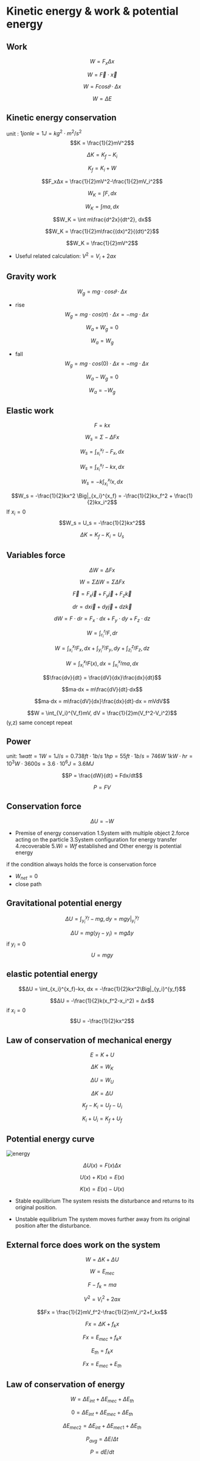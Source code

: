 # Kinetic energy & work & potential energy
## Work
$$W = F_xΔx$$

$$W = \vec{F}⋅\vec{x}$$

$$W = Fcos𝜃⋅Δx$$

$$W = ΔE$$

## Kinetic energy conservation
unit : $1 jonle = 1 J =kg^2⋅m^2/s^2$
$$K = \frac{1}{2}mV^2$$

$$ΔK = K_f-K_i$$

$$K_f = K_i+W$$

$$F_xΔx = \frac{1}{2}mV^2-\frac{1}{2}mV_i^2$$

$$W_K = \int F, dx$$

$$W_K = \int ma, dx$$

$$W_K = \int m\frac{d^2x}{dt^2}, dx$$

$$W_K = \frac{1}{2}m\frac{(dx)^2}{(dt)^2}$$

$$W_K = \frac{1}{2}mV^2$$

* Useful related calculation: $V^2 = V_i+2ax$
## Gravity work
$$W_g = mg⋅cos𝜃⋅Δx$$
* rise
$$W_g = mg⋅cos(\pi)⋅Δx = -mg⋅Δx$$

$$W_a+W_g = 0$$

$$W_a = W_g$$
* fall
$$W_g = mg⋅cos(0)⋅Δx = -mg⋅Δx$$

$$W_a-W_g = 0$$

$$W_a = -W_g$$

## Elastic work
$$F = kx$$

$$W_s = Σ-ΔFx$$

$$W_s = \int_{x_i}^{x_f}-F_x, dx$$

$$W_s = \int_{x_i}^{x_f}-kx, dx$$

$$W_s = -k\int_{x_i}^{x_f}x, dx$$

$$W_s = -\frac{1}{2}kx^2 \Big|_{x_i}^{x_f} = -\frac{1}{2}kx_f^2 + \frac{1}{2}kx_i^2$$
If $x_i = 0$
$$W_s = U_s = -\frac{1}{2}kx^2$$

$$ΔK = K_f-K_i = U_s$$

## Variables force

$$ΔW = ΔFx$$

$$W = ΣΔW = ΣΔFx$$

$$\vec{F} = F_x\vec{i}+F_y\vec{j}+F_z\vec{k}$$

$$dr = dx\vec{i}+dy\vec{j}+dz\vec{k}$$

$$dW = F⋅dr = F_x⋅dx+F_y⋅dy+F_z⋅dz$$

$$W = \int_{r_i}^{r_f}F, dr$$

$$W = \int_{x_i}^{x_f}F_x, dx+\int_{y_i}^{y_f}F_y, dy+\int_{z_i}^{z_f}F_z, dz$$

$$W = \int_{x_i}^{x_f}F(x), dx = \int_{x_i}^{x_f}ma, dx $$

$$\frac{dv}{dt} = \frac{dV}{dx}\frac{dx}{dt}$$

$$ma⋅dx = m\frac{dV}{dt}⋅dx$$

$$ma⋅dx = m\frac{dV}{dx}\frac{dx}{dt}⋅dx = mVdV$$

$$W = \int_{V_i}^{V_f}mV, dV = \frac{1}{2}m(V_f^2-V_i^2)$$
(y,z) same concept repeat
## Power
unit:
$1watt = 1W = 1J/s = 0.738ft⋅1b/s$
$1hp = 55ft⋅1b/s = 746W$
$1kW⋅hr = 10^3W⋅3600s = 3.6⋅10^6J = 3.6MJ$

$$P = \frac{dW}{dt} = Fdx/dt$$

$$P = FV$$
## Conservation force
$$ΔU = -W$$
* Premise of energy conservation
1.System with multiple object
2.force acting on the particle
3.System configuration for energy transfer
4.recoverable
5.$Wi = Wf$ established and Other energy is potential energy

if the condition always holds the force is conservation force
* $W_{net} = 0$
* close path
## Gravitational potential energy
$$ΔU = \int_{y_i}^{y_f}-mg, dy = mgy\Big|_{y_i}^{y_f}$$

$$ΔU = mg(y_f-y_i) = mgΔy$$
if $y_i = 0$
$$U = mgy$$
## elastic potential energy
$$ΔU = \int_{x_i}^{x_f}-kx, dx = -\frac{1}{2}kx^2\Big|_{y_i}^{y_f}$$

$$ΔU = -\frac{1}{2}k(x_f^2-x_i^2) = Δx$$
if $x_i = 0$
$$U = -\frac{1}{2}kx^2$$
## Law of conservation of mechanical energy
$$E = K+U$$

$$ΔK = W_K$$

$$ΔU = W_U$$

$$ΔK = ΔU$$

$$K_f-K_i = U_f-U_i$$

$$K_i+U_i = K_f+U_f$$

## Potential energy curve
![energy](picture/energy.png)

$$ΔU(x) = F(x)Δx$$

$$U(x)+K(x) = E(x)$$

$$K(x) = E(x)-U(x)$$

* Stable equilibrium
The system resists the disturbance and returns to its original position. 

* Unstable equilibrium
The system moves further away from its original position after the disturbance.

## External force does work on the system

$$W = ΔK+ΔU$$

$$W = E_{mec}$$

$$F-f_k = ma$$

$$V^2 = V_i^2+2ax$$

$$Fx = \frac{1}{2}mV_f^2-\frac{1}{2}mV_i^2+f_kx$$

$$Fx = ΔK+f_kx$$

$$Fx = E_{mec}+f_kx$$

$$E_{th} = f_kx$$

$$Fx = E_{mec}+E_{th}$$
## Law of conservation of energy
$$W = ΔE_{int}+ΔE_{mec}+ΔE_{th}$$

$$0 = ΔE_{int}+ΔE_{mec}+ΔE_{th}$$

$$ΔE_{mec2} = ΔE_{int}+ΔE_{mec1}+ΔE_{th}$$

$$P_{avg} = ΔE/Δt$$

$$P = dE/dt$$
